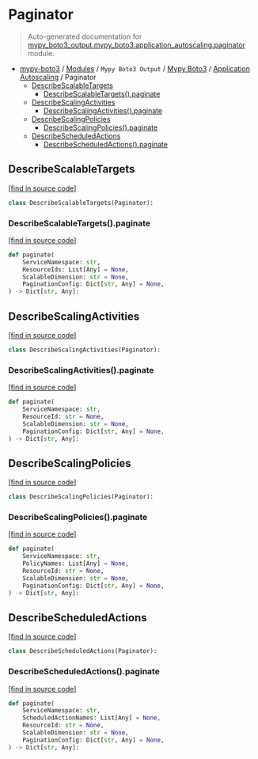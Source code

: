 # Paginator

> Auto-generated documentation for [mypy_boto3_output.mypy_boto3.application_autoscaling.paginator](https://github.com/vemel/mypy_boto3/blob/master/mypy_boto3_output/mypy_boto3/application_autoscaling/paginator.py) module.

- [mypy-boto3](../../../README.md#mypy_boto3) / [Modules](../../../MODULES.md#mypy-boto3-modules) / `Mypy Boto3 Output` / [Mypy Boto3](../index.md#mypy-boto3) / [Application Autoscaling](index.md#application-autoscaling) / Paginator
    - [DescribeScalableTargets](#describescalabletargets)
        - [DescribeScalableTargets().paginate](#describescalabletargetspaginate)
    - [DescribeScalingActivities](#describescalingactivities)
        - [DescribeScalingActivities().paginate](#describescalingactivitiespaginate)
    - [DescribeScalingPolicies](#describescalingpolicies)
        - [DescribeScalingPolicies().paginate](#describescalingpoliciespaginate)
    - [DescribeScheduledActions](#describescheduledactions)
        - [DescribeScheduledActions().paginate](#describescheduledactionspaginate)

## DescribeScalableTargets

[[find in source code]](https://github.com/vemel/mypy_boto3/blob/master/mypy_boto3_output/mypy_boto3/application_autoscaling/paginator.py#L10)

```python
class DescribeScalableTargets(Paginator):
```

### DescribeScalableTargets().paginate

[[find in source code]](https://github.com/vemel/mypy_boto3/blob/master/mypy_boto3_output/mypy_boto3/application_autoscaling/paginator.py#L13)

```python
def paginate(
    ServiceNamespace: str,
    ResourceIds: List[Any] = None,
    ScalableDimension: str = None,
    PaginationConfig: Dict[str, Any] = None,
) -> Dict[str, Any]:
```

## DescribeScalingActivities

[[find in source code]](https://github.com/vemel/mypy_boto3/blob/master/mypy_boto3_output/mypy_boto3/application_autoscaling/paginator.py#L23)

```python
class DescribeScalingActivities(Paginator):
```

### DescribeScalingActivities().paginate

[[find in source code]](https://github.com/vemel/mypy_boto3/blob/master/mypy_boto3_output/mypy_boto3/application_autoscaling/paginator.py#L26)

```python
def paginate(
    ServiceNamespace: str,
    ResourceId: str = None,
    ScalableDimension: str = None,
    PaginationConfig: Dict[str, Any] = None,
) -> Dict[str, Any]:
```

## DescribeScalingPolicies

[[find in source code]](https://github.com/vemel/mypy_boto3/blob/master/mypy_boto3_output/mypy_boto3/application_autoscaling/paginator.py#L36)

```python
class DescribeScalingPolicies(Paginator):
```

### DescribeScalingPolicies().paginate

[[find in source code]](https://github.com/vemel/mypy_boto3/blob/master/mypy_boto3_output/mypy_boto3/application_autoscaling/paginator.py#L39)

```python
def paginate(
    ServiceNamespace: str,
    PolicyNames: List[Any] = None,
    ResourceId: str = None,
    ScalableDimension: str = None,
    PaginationConfig: Dict[str, Any] = None,
) -> Dict[str, Any]:
```

## DescribeScheduledActions

[[find in source code]](https://github.com/vemel/mypy_boto3/blob/master/mypy_boto3_output/mypy_boto3/application_autoscaling/paginator.py#L50)

```python
class DescribeScheduledActions(Paginator):
```

### DescribeScheduledActions().paginate

[[find in source code]](https://github.com/vemel/mypy_boto3/blob/master/mypy_boto3_output/mypy_boto3/application_autoscaling/paginator.py#L53)

```python
def paginate(
    ServiceNamespace: str,
    ScheduledActionNames: List[Any] = None,
    ResourceId: str = None,
    ScalableDimension: str = None,
    PaginationConfig: Dict[str, Any] = None,
) -> Dict[str, Any]:
```
